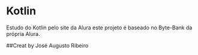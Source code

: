 # Kotlin
Estudo do Kotlin pelo site da Alura este projeto é baseado no 
Byte-Bank da própria Alura.


##Creat by
José Augusto Ribeiro
